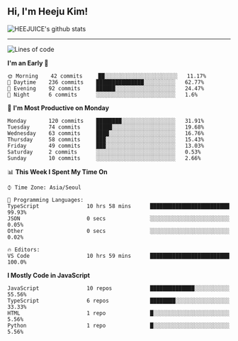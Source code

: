## Hi, I'm Heeju Kim!

![HEEJUICE's github stats](https://github-readme-stats.vercel.app/api?username=HEEJUICE&show_icons=true)

---
<!--START_SECTION:waka-->
![Lines of code](https://img.shields.io/badge/From%20Hello%20World%20I%27ve%20Written-20.7%20million%20lines%20of%20code-blue)

**I'm an Early 🐤** 

```text
🌞 Morning    42 commits     ██░░░░░░░░░░░░░░░░░░░░░░░   11.17% 
🌆 Daytime    236 commits    ███████████████░░░░░░░░░░   62.77% 
🌃 Evening    92 commits     ██████░░░░░░░░░░░░░░░░░░░   24.47% 
🌙 Night      6 commits      ░░░░░░░░░░░░░░░░░░░░░░░░░   1.6%

```
📅 **I'm Most Productive on Monday** 

```text
Monday       120 commits    ████████░░░░░░░░░░░░░░░░░   31.91% 
Tuesday      74 commits     █████░░░░░░░░░░░░░░░░░░░░   19.68% 
Wednesday    63 commits     ████░░░░░░░░░░░░░░░░░░░░░   16.76% 
Thursday     58 commits     ███░░░░░░░░░░░░░░░░░░░░░░   15.43% 
Friday       49 commits     ███░░░░░░░░░░░░░░░░░░░░░░   13.03% 
Saturday     2 commits      ░░░░░░░░░░░░░░░░░░░░░░░░░   0.53% 
Sunday       10 commits     ░░░░░░░░░░░░░░░░░░░░░░░░░   2.66%

```


📊 **This Week I Spent My Time On** 

```text
⌚︎ Time Zone: Asia/Seoul

💬 Programming Languages: 
TypeScript               10 hrs 58 mins      █████████████████████████   99.93% 
JSON                     0 secs              ░░░░░░░░░░░░░░░░░░░░░░░░░   0.05% 
Other                    0 secs              ░░░░░░░░░░░░░░░░░░░░░░░░░   0.02%

🔥 Editors: 
VS Code                  10 hrs 59 mins      █████████████████████████   100.0%

```

**I Mostly Code in JavaScript** 

```text
JavaScript               10 repos            ██████████████░░░░░░░░░░░   55.56% 
TypeScript               6 repos             ████████░░░░░░░░░░░░░░░░░   33.33% 
HTML                     1 repo              █░░░░░░░░░░░░░░░░░░░░░░░░   5.56% 
Python                   1 repo              █░░░░░░░░░░░░░░░░░░░░░░░░   5.56%

```



<!--END_SECTION:waka-->
